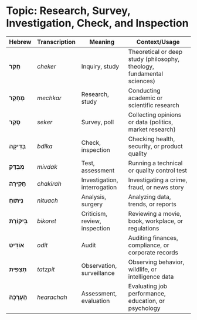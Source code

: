 # Topic: Research, Survey, Investigation, Check, and Inspection

| **Hebrew** | **Transcription** | **Meaning** | **Context/Usage** |  
|---------------|----------------|------------|-----------------|  
| **חֵקֶר** | *cheker* | Inquiry, study | Theoretical or deep study (philosophy, theology, fundamental sciences) |  
| **מֶחְקָר** | *mechkar* | Research, study | Conducting academic or scientific research |  
| **סֶקֶר** | *seker* | Survey, poll | Collecting opinions or data (politics, market research) |  
| **בְּדִיקָה** | *bdika* | Check, inspection | Checking health, security, or product quality |  
| **מִבְדָּק** | *mivdak* | Test, assessment | Running a technical or quality control test |  
| **חֲקִירָה** | *chakirah* | Investigation, interrogation | Investigating a crime, fraud, or news story |  
| **נִיתּוּחַ** | *nituach* | Analysis, surgery | Analyzing data, trends, or reports |  
| **בִּיקּוֹרֶת** | *bikoret* | Criticism, review, inspection | Reviewing a movie, book, workplace, or regulations |  
| **אוֹדִיט** | *odit* | Audit | Auditing finances, compliance, or corporate records |  
| **תַּצְפִּית** | *tatzpit* | Observation, surveillance | Observing behavior, wildlife, or intelligence data |  
| **הֶעָרָכָה** | *hearachah* | Assessment, evaluation | Evaluating job performance, education, or psychology |  
